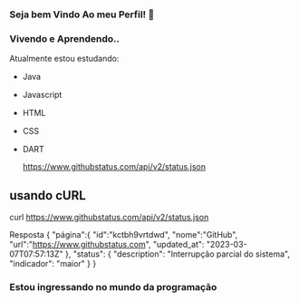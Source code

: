 ### Seja bem Vindo Ao meu Perfil! 👋
### Vivendo e Aprendendo..
 
 Atualmente estou estudando:
- Java <img width="15px" src="https://cdn.jsdelivr.net/gh/devicons/devicon/icons/java/java-original.svg" /> 	
- Javascript <img width="15px" src="https://cdn.jsdelivr.net/gh/devicons/devicon/icons/javascript/javascript-original.svg" />         
- HTML <img width="15px" src="https://cdn.jsdelivr.net/gh/devicons/devicon/icons/html5/html5-original-wordmark.svg" />        
- CSS <img width="15px" src="https://cdn.jsdelivr.net/gh/devicons/devicon/icons/css3/css3-original.svg" />
- DART <img width="15px" src="https://cdn.jsdelivr.net/gh/devicons/devicon/icons/dart/dart-original.svg" />
  
  https://www.githubstatus.com/api/v2/status.json

<script type="text/javascript" src="https://cdn.statuspage.io/se-v2.js"></script>
<script>
  var sp = new StatusPage.page({ página : 'kctbh9vrtdwd' });
  sp.status({
    sucesso: função(dados) {
      console.log(data.status.indicator);
    }
  });
</script>

## usando cURL
curl https://www.githubstatus.com/api/v2/status.json
            
Resposta
{
  "página":{
    "id":"kctbh9vrtdwd",
    "nome":"GitHub",
    "url":"https://www.githubstatus.com",
    "updated_at": "2023-03-07T07:57:13Z"
  },
  "status": {
    "description": "Interrupção parcial do sistema",
    "indicador": "maior"
  }
}
  
### Estou ingressando no mundo da programação
